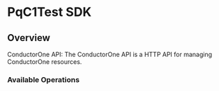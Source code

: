 # PqC1Test SDK

## Overview

ConductorOne API: The ConductorOne API is a HTTP API for managing ConductorOne resources.

### Available Operations

